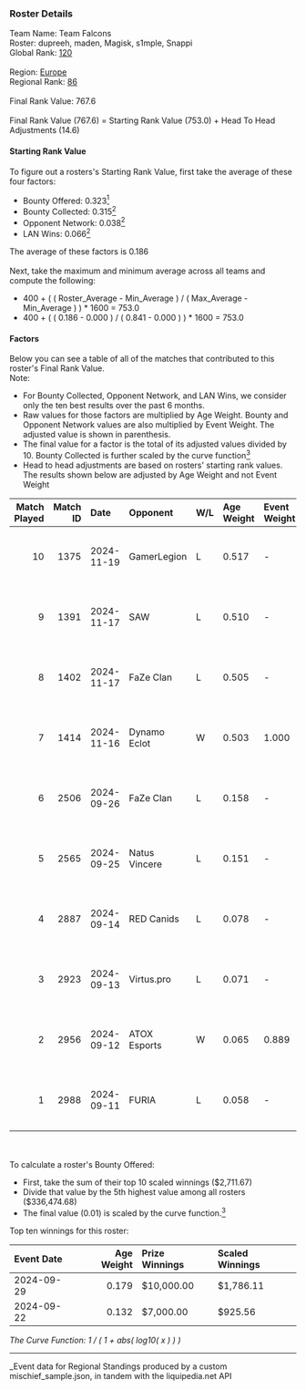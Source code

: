### Roster Details<br />
Team Name: Team Falcons<br />
Roster: dupreeh, maden, Magisk, s1mple, Snappi<br />
Global Rank: [120](../../standings_global_2025_03_01.md)<br />
<br />
Region: [Europe]( ../../standings_europe_2025_03_01.md)<br />
Regional Rank: [86]( ../../standings_europe_2025_03_01.md)<br />
<br />
Final Rank Value:  767.6<br />
<br />
Final Rank Value (767.6) = Starting Rank Value (753.0) + Head To Head Adjustments (14.6)<br />

#### Starting Rank Value<br />
To figure out a rosters's Starting Rank Value, first take the average of these four factors:<br />
- Bounty Offered: 0.323[<sup>1</sup>](#table2)
- Bounty Collected: 0.315[<sup>2</sup>](#table1)
- Opponent Network: 0.038[<sup>2</sup>](#table1)
- LAN Wins: 0.066[<sup>2</sup>](#table1)

The average of these factors is 0.186<br />
<br />
Next, take the maximum and minimum average across all teams and compute the following:<br />
- 400 + ( ( Roster_Average - Min_Average ) / ( Max_Average - Min_Average ) ) * 1600 = 753.0
- 400 + ( ( 0.186 - 0.000 ) / ( 0.841 - 0.000 ) ) * 1600 = 753.0


#### Factors<br />
Below you can see a table of all of the matches that contributed to this roster's Final Rank Value.<br />
Note:<br />

- For Bounty Collected, Opponent Network, and LAN Wins, we consider only the ten best results over the past 6 months.
- Raw values for those factors are multiplied by Age Weight. Bounty and Opponent Network values are also multiplied by Event Weight. The adjusted value is shown in parenthesis.
- The final value for a factor is the total of its adjusted values divided by 10. Bounty Collected is further scaled by the curve function[<sup>3</sup>](#curveFunction)
- Head to head adjustments are based on rosters' starting rank values. The results shown below are adjusted by Age Weight and not Event Weight
<span id="table1"></span><br />


| Match Played | Match ID | Date       | Opponent      | W/L | Age Weight | Event Weight | Bounty Collected | Opponent Network | LAN Wins  | H2H Adj. | Roster                                   |
| -: | -: | :- | :- | :- | :- | :- | :- | :- | :- | -: | :- |
|           10 |     1375 | 2024-11-19 | GamerLegion   | L   | 0.517      | -            | -                | -                | -         |    -0.17 | dupreeh, maden, Magisk, s1mple, Snappi   |
|            9 |     1391 | 2024-11-17 | SAW           | L   | 0.510      | -            | -                | -                | -         |    -0.85 | dupreeh, maden, Magisk, s1mple, Snappi   |
|            8 |     1402 | 2024-11-17 | FaZe Clan     | L   | 0.505      | -            | -                | -                | -         |    -0.03 | dupreeh, maden, Magisk, s1mple, Snappi   |
|            7 |     1414 | 2024-11-16 | Dynamo Eclot  | W   | 0.503      | 1.000        | 0.126 (0.063)    | 0.674 (0.339)    | 1 (0.503) |    14.66 | dupreeh, maden, Magisk, s1mple, Snappi   |
|            6 |     2506 | 2024-09-26 | FaZe Clan     | L   | 0.158      | -            | -                | -                | -         |    -0.01 | dupreeh, maden, Magisk, Snappi, SunPayus |
|            5 |     2565 | 2024-09-25 | Natus Vincere | L   | 0.151      | -            | -                | -                | -         |    -0.02 | dupreeh, maden, Magisk, Snappi, SunPayus |
|            4 |     2887 | 2024-09-14 | RED Canids    | L   | 0.078      | -            | -                | -                | -         |    -0.73 | dupreeh, maden, Magisk, Snappi, SunPayus |
|            3 |     2923 | 2024-09-13 | Virtus.pro    | L   | 0.071      | -            | -                | -                | -         |    -0.01 | dupreeh, maden, Magisk, Snappi, SunPayus |
|            2 |     2956 | 2024-09-12 | ATOX Esports  | W   | 0.065      | 0.889        | 0.058 (0.003)    | 0.659 (0.038)    | 1 (0.065) |     1.80 | dupreeh, maden, Magisk, Snappi, SunPayus |
|            1 |     2988 | 2024-09-11 | FURIA         | L   | 0.058      | -            | -                | -                | -         |    -0.04 | dupreeh, maden, Magisk, Snappi, SunPayus |

<br />
<span id="table2"></span><br />
To calculate a roster's Bounty Offered:<br />

- First, take the sum of their top 10 scaled winnings ($2,711.67)
- Divide that value by the 5th highest value among all rosters ($336,474.68)
- The final value (0.01) is scaled by the curve function.[<sup>3</sup>](#curveFunction)

Top ten winnings for this roster:<br />

| Event Date | Age Weight | Prize Winnings | Scaled Winnings |
| :- | -: | :- | :- |
| 2024-09-29 |      0.179 | $10,000.00     | $1,786.11       |
| 2024-09-22 |      0.132 | $7,000.00      | $925.56         |


<span id="curveFunction"></span>_The Curve Function: 1 / ( 1 + abs( log10( x ) ) )_<br />

---
_Event data for Regional Standings produced by a custom mischief_sample.json, in tandem with the liquipedia.net API<br />
